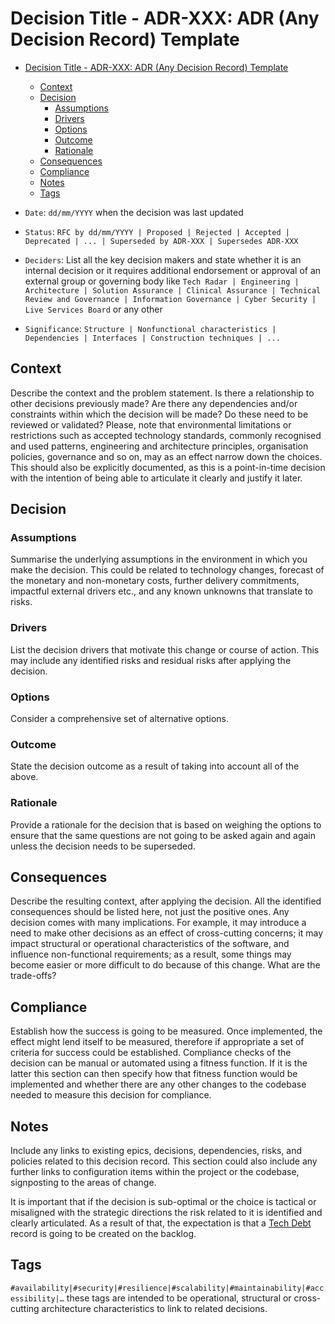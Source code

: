 # Decision Title - ADR-XXX: ADR (Any Decision Record) Template

- [Decision Title - ADR-XXX: ADR (Any Decision Record) Template](#decision-title---adr-xxx-adr-any-decision-record-template)
  - [Context](#context)
  - [Decision](#decision)
    - [Assumptions](#assumptions)
    - [Drivers](#drivers)
    - [Options](#options)
    - [Outcome](#outcome)
    - [Rationale](#rationale)
  - [Consequences](#consequences)
  - [Compliance](#compliance)
  - [Notes](#notes)
  - [Tags](#tags)

- `Date`: `dd/mm/YYYY` when the decision was last updated
- `Status`: `RFC by dd/mm/YYYY | Proposed | Rejected | Accepted | Deprecated | ... | Superseded by ADR-XXX | Supersedes ADR-XXX`
- `Deciders`: List all the key decision makers and state whether it is an internal decision or it requires additional endorsement or approval of an external group or governing body like `Tech Radar | Engineering | Architecture | Solution Assurance | Clinical Assurance | Technical Review and Governance | Information Governance | Cyber Security | Live Services Board` or any other
- `Significance`:  `Structure | Nonfunctional characteristics | Dependencies | Interfaces | Construction techniques | ...`

## Context

Describe the context and the problem statement. Is there a relationship to other decisions previously made? Are there any dependencies and/or constraints within which the decision will be made? Do these need to be reviewed or validated? Please, note that environmental limitations or restrictions such as accepted technology standards, commonly recognised and used patterns, engineering and architecture principles, organisation policies, governance and so on, may as an effect narrow down the choices. This should also be explicitly documented, as this is a point-in-time decision with the intention of being able to articulate it clearly and justify it later.

## Decision

### Assumptions

Summarise the underlying assumptions in the environment in which you make the decision. This could be related to technology changes, forecast of the monetary and non-monetary costs, further delivery commitments, impactful external drivers etc., and any known unknowns that translate to risks.

### Drivers

List the decision drivers that motivate this change or course of action. This may include any identified risks and residual risks after applying the decision.

### Options

Consider a comprehensive set of alternative options.

### Outcome

State the decision outcome as a result of taking into account all of the above.

### Rationale

Provide a rationale for the decision that is based on weighing the options to ensure that the same questions are not going to be asked again and again unless the decision needs to be superseded.

## Consequences

Describe the resulting context, after applying the decision. All the identified consequences should be listed here, not just the positive ones. Any decision comes with many implications. For example, it may introduce a need to make other decisions as an effect of cross-cutting concerns; it may impact structural or operational characteristics of the software, and influence non-functional requirements; as a result, some things may become easier or more difficult to do because of this change. What are the trade-offs?

## Compliance

Establish how the success is going to be measured. Once implemented, the effect might lend itself to be measured, therefore if appropriate a set of criteria for success could be established. Compliance checks of the decision can be manual or automated using a fitness function. If it is the latter this section can then specify how that fitness function would be implemented and whether there are any other changes to the codebase needed to measure this decision for compliance.

## Notes

Include any links to existing epics, decisions, dependencies, risks, and policies related to this decision record. This section could also include any further links to configuration items within the project or the codebase, signposting to the areas of change.

It is important that if the decision is sub-optimal or the choice is tactical or misaligned with the strategic directions the risk related to it is identified and clearly articulated. As a result of that, the expectation is that a [Tech Debt](./tech-debt.md) record is going to be created on the backlog.

## Tags

`#availability|#security|#resilience|#scalability|#maintainability|#accessibility|…` these tags are intended to be operational, structural or cross-cutting architecture characteristics to link to related decisions.
